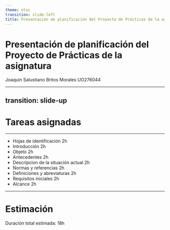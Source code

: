 ```yaml
---
theme: eloc
transition: slide-left
title: Presentación de planificación del Proyecto de Prácticas de la asignatura
---
```


# Presentación de planificación del Proyecto de Prácticas de la asignatura

Joaquín Salustiano Britos Morales UO276044


---
transition: slide-up
---

# Tareas asignadas

---

- Hojas de identificación 2h
- Introducción 2h
- Objeto 2h
- Antecedentes 2h
- Descripcion de la situación actual 2h
- Normas y referencias 2h
- Definiciones y abreviaturas 2h
- Requisitos iniciales 2h
- Alcance 2h

---

# Estimación 

Duración total estimada: 18h
